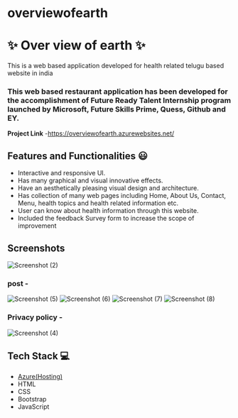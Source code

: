 # overviewofearth
# ✨ Over view of earth  ✨

This is a web based application developed for health related telugu based website in india

### This web based restaurant application has been developed for the accomplishment of Future Ready Talent Internship program launched by Microsoft, Future Skills Prime, Quess, Github and EY.


**Project Link** -https://overviewofearth.azurewebsites.net/


## Features and Functionalities 😃

- Interactive and responsive UI.
- Has many graphical and visual innovative effects.
- Have an aesthetically pleasing visual design and architecture.
- Has collection of many web pages including Home, About Us, Contact, Menu, health topics and health related information etc.
- User can know about health information through this website.
- Included the feedback Survey form to increase the scope of improvement 

## Screenshots

 

![Screenshot (2)](https://user-images.githubusercontent.com/115789506/197320191-1141a9de-3adf-42d9-a5a7-97146a4e5ea1.png)

   

### post -



![Screenshot (5)](https://user-images.githubusercontent.com/115789506/197320423-4cfb414a-35b2-4466-8759-5ffd05f4b2b8.png)
![Screenshot (6)](https://user-images.githubusercontent.com/115789506/197320511-4406ac85-189f-4867-bcc1-8b8ad9a91ee3.png)
![Screenshot (7)](https://user-images.githubusercontent.com/115789506/197320538-344d9b74-eb97-4337-ba46-b695d4e81936.png)
![Screenshot (8)](https://user-images.githubusercontent.com/115789506/197320579-138f26fb-8b18-4412-9846-8ed894c4c15a.png)


### Privacy policy -



![Screenshot (4)](https://user-images.githubusercontent.com/115789506/197320303-969d687f-75af-40f9-a234-5e33d3e1609d.png)

## Tech Stack 💻

- [Azure(Hosting)](https://azure.microsoft.com/en-in/features/azure-portal/)
- HTML
- CSS
- Bootstrap
- JavaScript
